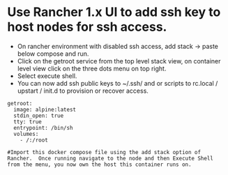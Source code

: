 # Use Rancher 1.x UI to add ssh key to host nodes for ssh access.

- On rancher environment with disabled ssh access, add stack -> paste below compose and run.
- Click on the getroot service from the top level stack view, on container level view click on the three dots menu on top right. 
- Select execute shell.
- You can now add ssh public keys to ~/.ssh/ and or scripts to rc.local / upstart / init.d to provision or recover access.


```
getroot:
  image: alpine:latest
  stdin_open: true
  tty: true
  entrypoint: /bin/sh
  volumes:
    - /:/root
  
#Import this docker compose file using the add stack option of Rancher.  Once running navigate to the node and then Execute Shell from the menu, you now own the host this container runs on.
```
